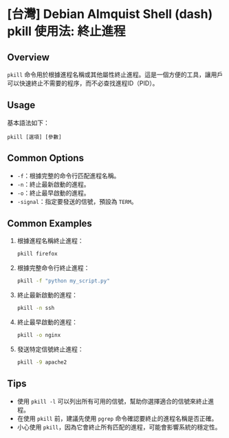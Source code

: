# [台灣] Debian Almquist Shell (dash) pkill 使用法: 終止進程

## Overview
`pkill` 命令用於根據進程名稱或其他屬性終止進程。這是一個方便的工具，讓用戶可以快速終止不需要的程序，而不必查找進程ID（PID）。

## Usage
基本語法如下：
```
pkill [選項] [參數]
```

## Common Options
- `-f`：根據完整的命令行匹配進程名稱。
- `-n`：終止最新啟動的進程。
- `-o`：終止最早啟動的進程。
- `-signal`：指定要發送的信號，預設為 `TERM`。

## Common Examples
1. 根據進程名稱終止進程：
   ```bash
   pkill firefox
   ```

2. 根據完整命令行終止進程：
   ```bash
   pkill -f "python my_script.py"
   ```

3. 終止最新啟動的進程：
   ```bash
   pkill -n ssh
   ```

4. 終止最早啟動的進程：
   ```bash
   pkill -o nginx
   ```

5. 發送特定信號終止進程：
   ```bash
   pkill -9 apache2
   ```

## Tips
- 使用 `pkill -l` 可以列出所有可用的信號，幫助你選擇適合的信號來終止進程。
- 在使用 `pkill` 前，建議先使用 `pgrep` 命令確認要終止的進程名稱是否正確。
- 小心使用 `pkill`，因為它會終止所有匹配的進程，可能會影響系統的穩定性。